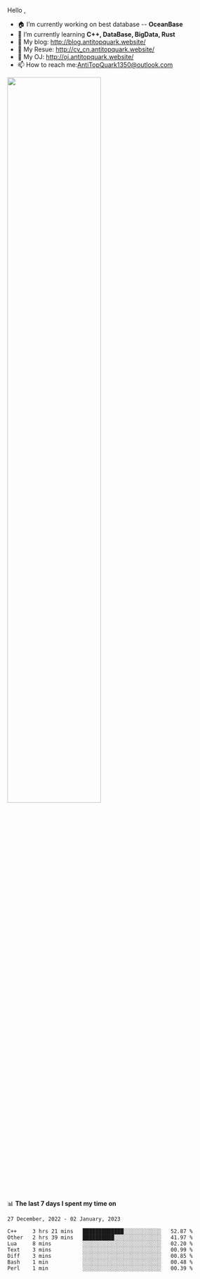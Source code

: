
Hello , 

- 🏠 I’m currently working on best database -- **OceanBase**
- 🌱 I’m currently learning **C++, DataBase, BigData, Rust**
- 🔭 My blog:   http://blog.antitopquark.website/ 
- 👦 My Resue:  http://cv_cn.antitopquark.website/
- 🚉 My OJ:     http://oj.antitopquark.website/
- 📫 How to reach me:AntiTopQuark1350@outlook.com


<img width="65%" src="https://github-readme-stats.vercel.app/api?username=AntiTopQuark&show_icons=true&count_private=true&hide=prs&theme=default_repocard">


📊 **The last 7 days I spent my time on** 

<!--START_SECTION:waka-->
```text
27 December, 2022 - 02 January, 2023

C++     3 hrs 21 mins   █████████████░░░░░░░░░░░░   52.87 % 
Other   2 hrs 39 mins   ██████████░░░░░░░░░░░░░░░   41.97 % 
Lua     8 mins          ░░░░░░░░░░░░░░░░░░░░░░░░░   02.20 % 
Text    3 mins          ░░░░░░░░░░░░░░░░░░░░░░░░░   00.99 % 
Diff    3 mins          ░░░░░░░░░░░░░░░░░░░░░░░░░   00.85 % 
Bash    1 min           ░░░░░░░░░░░░░░░░░░░░░░░░░   00.48 % 
Perl    1 min           ░░░░░░░░░░░░░░░░░░░░░░░░░   00.39 %
```
<!--END_SECTION:waka-->


